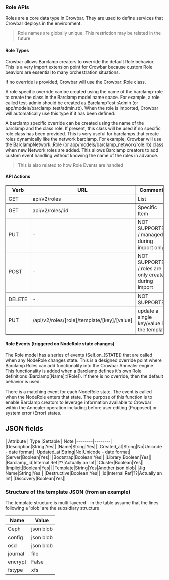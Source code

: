 ### Role APIs

Roles are a core data type in Crowbar.  They are used to define services that Crowbar deploys in the environment.  

> Role names are globally unique. This restriction may be related in the future

#### Role Types

Crowbar allows Barclamp creators to override the default Role behavior.  This is a very import extension point for Crowbar because custom Role beaviors are essential to many orchestration situations.

If no override is provided, Crowbar will use the Crowbar::Role class.

A role specific override can be created using the name of the barclamp-role to create the class in the Barclamp model name space.  For example, a role called test-admin should be created as BarclampTest::Admin (or app/models/barclamp_test/admin.rb).  When the role is imported, Crowbar will automatically use this type if it has been defined.

A barclamp specific override can be created using the name of the barclamp and the class role.  If present, this class will be used if no specific role class has been provided.  This is very useful for barclamps that create roles dynamically like the network barclamp.  For example, Crowbar will use the BarclampNetwork::Role (or app/models/barclamp_network/role.rb) class when new Network roles are added.  This allows Barclamp creators to add custom event handling without knowing the name of the roles in advance.

> This is also related to how Role Events are handled


#### API Actions

<table border=1>
<tr><th> Verb </th><th> URL </th><th> Comments </th></tr>
<tr><td> GET  </td>
  <td> api/v2/roles </td>
  <td> List </td></tr>
<tr><td> GET  </td>
  <td> api/v2/roles/:id </td>
  <td> Specific Item </td></tr>
<tr><td> PUT </td>
  <td> - </td>
  <td> NOT SUPPORTED / managed during import only </td></tr>
<tr><td> POST  </td>
  <td> - </td>
  <td> NOT SUPPORTED / roles are only created during import </td></tr>
<tr><td> DELETE  </td>
  <td> - </td>
  <td> NOT SUPPORTED </td></tr>
<tr><td> PUT  </td>
  <td> /api/v2/roles/[role]/template/[key]/[value] </td>
  <td> update a single key/value in the template </td></tr>

</table>

#### Role Events (triggered on NodeRole state changes)

The Role model has a series of events (Self.on_[STATE]) that are called when any NodeRole changes state.  This is a designed override point where Barclamp Roles can add functionality into the Crowbar Annealer engine.  This functionality is added when a Barclamp defines it's own Role definitions (Barclamp[Name]::[Role]).  If there is no override, then the default behavior is used.

There is a matching event for each NodeRole state.  The event is called when the NodeRole enters that state.  The purpose of this function is to enable Barclamp creators to leverage information available to Crowbar within the Annealer operation including before user editing (Proposed) or system error (Error) states.

## JSON fields

| Attribute | Type |Settable | Note
|--------|--------|
|Description|String|Yes||
|Name|String|Yes||
|Created_at|String|No|Unicode - date format|
|Updated_at|String|No|Unicode - date format|
|Server|Boolean|Yes||
|Bootstrap|Boolean|Yes||
|Library|Boolean|Yes||
|Barclamp_id|Internal Ref|??|Actually an Int|
|Cluster|Boolean|Yes||
|Implicit|Boolean|Yes||
|Template|String|Yes|Another json blob|
|Jig Name|String|Yes||
|Destructive|Boolean|Yes||
|id|Internal Ref|??|Actually an Int|
|Discovery|Boolean|Yes||

### Structure of the template JSON (from an example)

The template structure is multi-layered - in the table assume that the lines following a 'blob' are the subsidiary structure

|Name|Value
|--------|--------|
|Ceph|json blob|
|config|json blob|
|osd|json blob|
|journal|file|
|encrypt|False|
|fstype|xfs|






